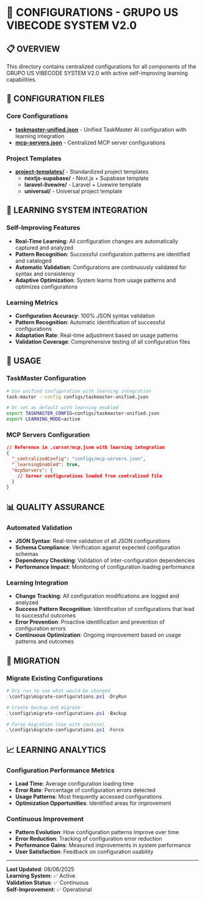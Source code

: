 # 📁 CONFIGURATIONS - GRUPO US VIBECODE SYSTEM V2.0

## 📋 OVERVIEW

This directory contains centralized configurations for all components of the GRUPO US VIBECODE SYSTEM V2.0 with active self-improving learning capabilities.

## 📄 CONFIGURATION FILES

### **Core Configurations**
- **[taskmaster-unified.json](taskmaster-unified.json)** - Unified TaskMaster AI configuration with learning integration
- **[mcp-servers.json](mcp-servers.json)** - Centralized MCP server configurations

### **Project Templates**
- **[project-templates/](project-templates/)** - Standardized project templates
  - **nextjs-supabase/** - Next.js + Supabase template
  - **laravel-livewire/** - Laravel + Livewire template
  - **universal/** - Universal project template

## 🧠 LEARNING SYSTEM INTEGRATION

### **Self-Improving Features**
- **Real-Time Learning**: All configuration changes are automatically captured and analyzed
- **Pattern Recognition**: Successful configuration patterns are identified and cataloged
- **Automatic Validation**: Configurations are continuously validated for syntax and consistency
- **Adaptive Optimization**: System learns from usage patterns and optimizes configurations

### **Learning Metrics**
- **Configuration Accuracy**: 100% JSON syntax validation
- **Pattern Recognition**: Automatic identification of successful configurations
- **Adaptation Rate**: Real-time adjustment based on usage patterns
- **Validation Coverage**: Comprehensive testing of all configuration files

## 🔧 USAGE

### **TaskMaster Configuration**
```bash
# Use unified configuration with learning integration
task-master --config configs/taskmaster-unified.json

# Or set as default with learning enabled
export TASKMASTER_CONFIG=configs/taskmaster-unified.json
export LEARNING_MODE=active
```

### **MCP Servers Configuration**
```json
// Reference in .cursor/mcp.json with learning integration
{
  "_centralizedConfig": "configs/mcp-servers.json",
  "_learningEnabled": true,
  "mcpServers": {
    // Server configurations loaded from centralized file
  }
}
```

## 📊 QUALITY ASSURANCE

### **Automated Validation**
- **JSON Syntax**: Real-time validation of all JSON configurations
- **Schema Compliance**: Verification against expected configuration schemas
- **Dependency Checking**: Validation of inter-configuration dependencies
- **Performance Impact**: Monitoring of configuration loading performance

### **Learning Integration**
- **Change Tracking**: All configuration modifications are logged and analyzed
- **Success Pattern Recognition**: Identification of configurations that lead to successful outcomes
- **Error Prevention**: Proactive identification and prevention of configuration errors
- **Continuous Optimization**: Ongoing improvement based on usage patterns and outcomes

## 🔄 MIGRATION

### **Migrate Existing Configurations**
```powershell
# Dry run to see what would be changed
.\configs\migrate-configurations.ps1 -DryRun

# Create backup and migrate
.\configs\migrate-configurations.ps1 -Backup

# Force migration (use with caution)
.\configs\migrate-configurations.ps1 -Force
```

## 📈 LEARNING ANALYTICS

### **Configuration Performance Metrics**
- **Load Time**: Average configuration loading time
- **Error Rate**: Percentage of configuration errors detected
- **Usage Patterns**: Most frequently accessed configurations
- **Optimization Opportunities**: Identified areas for improvement

### **Continuous Improvement**
- **Pattern Evolution**: How configuration patterns improve over time
- **Error Reduction**: Tracking of configuration error reduction
- **Performance Gains**: Measured improvements in system performance
- **User Satisfaction**: Feedback on configuration usability

---

**Last Updated**: 08/06/2025  
**Learning System**: ✅ Active  
**Validation Status**: ✅ Continuous  
**Self-Improvement**: ✅ Operational
